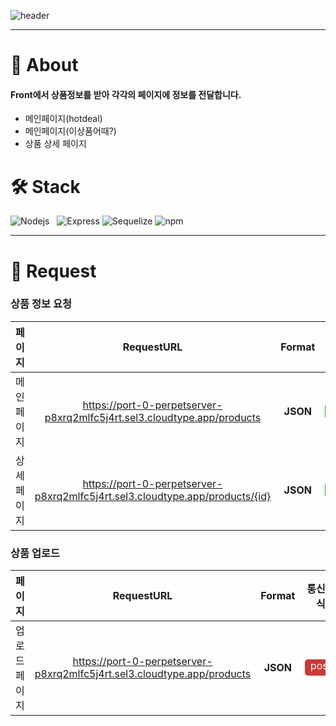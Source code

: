 ![header](https://user-images.githubusercontent.com/117795271/228464367-27ec4951-d265-45c3-ae7d-595ca3d46636.png)

---

# **📌 About**

#### Front에서 상품정보를 받아 각각의 페이지에 정보를 전달합니다.

- 메인페이지(hotdeal)
- 메인페이지(이상품어때?)
- 상품 상세 페이지

# 🛠 Stack

![Nodejs][node-image]&nbsp;&nbsp;&nbsp;![Express][express-image] ![Sequelize][sequelize-image] ![npm](https://img.shields.io/badge/npm-CB3837?style=for-the-badge&logo=npm&logoColor=white)

---

# **🙏 Request**

### 상품 정보 요청

| **페이지** |                                **RequestURL**                                | **Format** |                                                                     **통신방식**                                                                      |
| :--------: | :--------------------------------------------------------------------------: | :--------: | :---------------------------------------------------------------------------------------------------------------------------------------------------: |
| 메인페이지 |   https://port-0-perpetserver-p8xrq2mlfc5j4rt.sel3.cloudtype.app/products    |  **JSON**  | <span style="background-color: #339933; display:inline-block; width: 50px; height: 26px; border-radius:5px;color:white; text-align:center">get</span> |
| 상세페이지 | https://port-0-perpetserver-p8xrq2mlfc5j4rt.sel3.cloudtype.app/products/{id} |  **JSON**  | <span style="background-color: #339933; display:inline-block; width: 50px; height: 26px; border-radius:5px;color:white; text-align:center">get</span> |

### 상품 업로드

|  **페이지**  |                             **RequestURL**                              | **Format** |                                                                      **통신방식**                                                                      |
| :----------: | :---------------------------------------------------------------------: | :--------: | :----------------------------------------------------------------------------------------------------------------------------------------------------: |
| 업로드페이지 | https://port-0-perpetserver-p8xrq2mlfc5j4rt.sel3.cloudtype.app/products |  **JSON**  | <span style="background-color: #CB3837; display:inline-block; width: 50px; height: 26px; border-radius:5px;color:white; text-align:center">post</span> |

[express-image]: https://img.shields.io/badge/express-000000?style=for-the-badge&logo=express&logoColor=white
[pwa-image]: https://img.shields.io/badge/pwa-6109AC?style=for-the-badge&logo=pwa&logoColor=white
[sequelize-image]: https://img.shields.io/badge/sequelize-52B0E7?style=for-the-badge&logo=sequelize&logoColor=white
[node-image]: https://img.shields.io/badge/node.js-339933?style=for-the-badge&logo=Node.js&logoColor=white
[npm-image]: https://img.shields.io/badge/npm-CB3837?style=for-the-badge&logo=npm&logoColor=white
